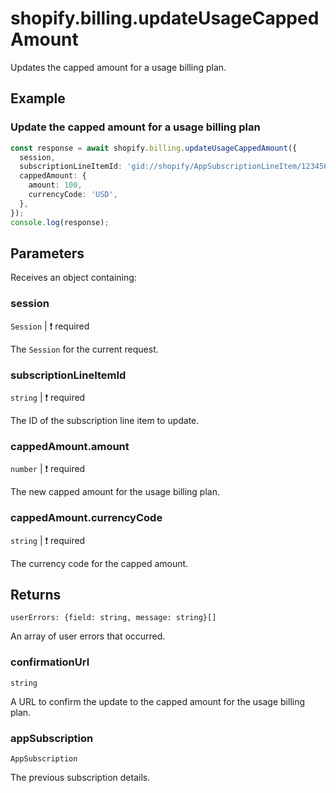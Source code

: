 # shopify.billing.updateUsageCappedAmount

Updates the capped amount for a usage billing plan.

## Example

### Update the capped amount for a usage billing plan

```ts
const response = await shopify.billing.updateUsageCappedAmount({
  session,
  subscriptionLineItemId: 'gid://shopify/AppSubscriptionLineItem/1234567890',
  cappedAmount: {
    amount: 100,
    currencyCode: 'USD',
  },
});
console.log(response);
```

## Parameters

Receives an object containing:

### session

`Session` | :exclamation: required

The `Session` for the current request.

### subscriptionLineItemId

`string` | :exclamation: required

The ID of the subscription line item to update.

### cappedAmount.amount

`number` | :exclamation: required

The new capped amount for the usage billing plan.

### cappedAmount.currencyCode

`string` | :exclamation: required

The currency code for the capped amount.

## Returns

`userErrors: {field: string, message: string}[]`

An array of user errors that occurred.

### confirmationUrl

`string`

A URL to confirm the update to the capped amount for the usage billing plan.

### appSubscription

`AppSubscription`

The previous subscription details.
